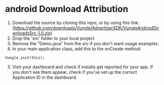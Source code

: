 # android Download Attribution

1. Download the source by cloning this repo, or by using this link: (https://github.com/downloads/Vungle/AdvertiserSDK/VungleAndroidDownloadsSrc-1.0.zip)
1. Drop the 'src' folder to your local project
1. Remove the "Demo.java" from the src if you don't want usage examples.
2. In your main application class, add this to the onCreate method:
```
Vungle.init(this);
```

3. Visit your dashboard and check if installs get reported for your app. If you don't see them appear, check if you've set up the correct Application ID in the dashboard.
